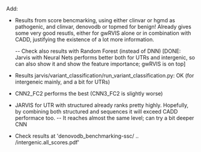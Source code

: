 Add:

- Results from score bencmarking, using either clinvar or hgmd as pathogenic, and clinvar, denovodb or topmed for benign! Already gives some very good resutls, either for gwRVIS alone or in combination with CADD, justifying the existence of a lot more information.

	-- Check also results with Random Forest (instead of DNN) [DONE: Jarvis with Neural Nets performs better both for UTRs and intergenic, so can also show it and show the feature importance; gwRVIS is on top]

- Results jarvis/variant_classification/run_variant_classification.py: OK (for intergeneic mainly, and a bit for UTRs)

- CNN2_FC2 performs the best (CNN3_FC2 is slightly worse)

- JARVIS for UTR with structured already ranks pretty highly. Hopefully, by combining both structured and sequences it will exceed CADD performace too. -- It reaches almost the same level; can try a bit deeper CNN

- Check results at 'denovodb_benchmarking-ssc/ .. /intergenic.all_scores.pdf'
